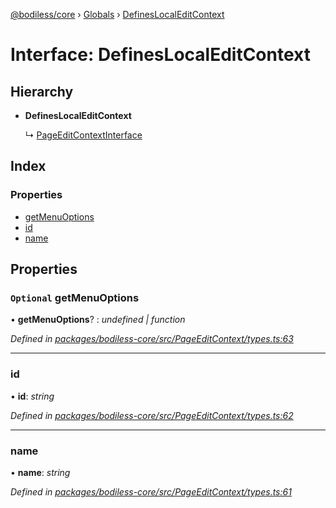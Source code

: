 [@bodiless/core](../README.md) › [Globals](../globals.md) › [DefinesLocalEditContext](defineslocaleditcontext.md)

# Interface: DefinesLocalEditContext

## Hierarchy

* **DefinesLocalEditContext**

  ↳ [PageEditContextInterface](pageeditcontextinterface.md)

## Index

### Properties

* [getMenuOptions](defineslocaleditcontext.md#optional-getmenuoptions)
* [id](defineslocaleditcontext.md#id)
* [name](defineslocaleditcontext.md#name)

## Properties

### `Optional` getMenuOptions

• **getMenuOptions**? : *undefined | function*

*Defined in [packages/bodiless-core/src/PageEditContext/types.ts:63](https://github.com/johnsonandjohnson/Bodiless-JS/blob/b209a96/packages/bodiless-core/src/PageEditContext/types.ts#L63)*

___

###  id

• **id**: *string*

*Defined in [packages/bodiless-core/src/PageEditContext/types.ts:62](https://github.com/johnsonandjohnson/Bodiless-JS/blob/b209a96/packages/bodiless-core/src/PageEditContext/types.ts#L62)*

___

###  name

• **name**: *string*

*Defined in [packages/bodiless-core/src/PageEditContext/types.ts:61](https://github.com/johnsonandjohnson/Bodiless-JS/blob/b209a96/packages/bodiless-core/src/PageEditContext/types.ts#L61)*
